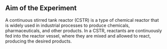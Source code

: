 ## Aim of the Experiment

A continuous stirred tank reactor (CSTR) is a type of chemical reactor that is widely used in industrial processes to produce chemicals, pharmaceuticals, and other products. In a CSTR, reactants are continuously fed into the reactor vessel, where they are mixed and allowed to react, producing the desired products.
